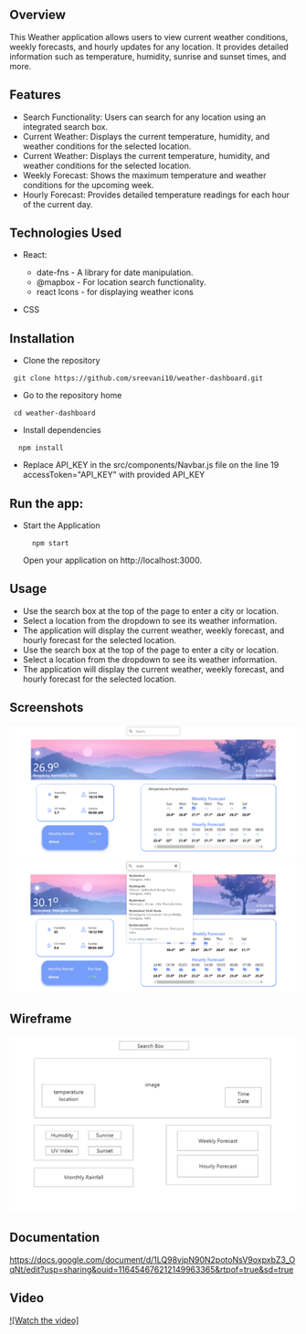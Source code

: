 ## Overview

This Weather application allows users to view current weather conditions, weekly forecasts, and hourly updates for any location. It provides detailed information such as temperature, humidity, sunrise and sunset times, and more.

## Features

- Search Functionality: Users can search for any location using an integrated search box.
- Current Weather: Displays the current temperature, humidity, and weather conditions for the selected location.
- Current Weather: Displays the current temperature, humidity, and weather conditions for the selected location.
- Weekly Forecast: Shows the maximum temperature and weather conditions for the upcoming week.
- Hourly Forecast: Provides detailed temperature readings for each hour of the current day.

## Technologies Used

- React:

  - date-fns - A library for date manipulation.
  - @mapbox - For location search functionality.
  - react Icons - for displaying weather icons

- CSS

## Installation

- Clone the repository
<pre><code> git clone https://github.com/sreevani10/weather-dashboard.git</code></pre>
- Go to the repository home<br/>
<pre><code> cd weather-dashboard</code></pre>
- Install dependencies<br/>
<pre> <code> npm install </code></pre>
- Replace API_KEY in the src/components/Navbar.js file on the line 19 accessToken="API_KEY" with provided API_KEY<br/>

## Run the app:

- Start the Application
  <pre> <code> npm start </code></pre>
  Open your application on http://localhost:3000.

## Usage

- Use the search box at the top of the page to enter a city or location.
- Select a location from the dropdown to see its weather information.
- The application will display the current weather, weekly forecast, and hourly forecast for the selected location.
- Use the search box at the top of the page to enter a city or location.
- Select a location from the dropdown to see its weather information.
- The application will display the current weather, weekly forecast, and hourly forecast for the selected location.

## Screenshots

![alt text](https://github.com/sreevani10/weather-dashboard/blob/main/public/screenshots/WeatherDashboard_HomeScreen.png)
<br/>
![alt text](https://github.com/sreevani10/weather-dashboard/blob/main/public/screenshots/WeatherDashboard_SearchLocationScreen.png)

## Wireframe

![alt text](https://github.com/sreevani10/weather-dashboard/blob/main/public/screenshots/WeatherDashboard_Wireframe.png)

## Documentation

https://docs.google.com/document/d/1LQ98vjpN90N2potoNsV9oxpxbZ3_OqNt/edit?usp=sharing&ouid=116454676212149963365&rtpof=true&sd=true

## Video

[![Watch the video]](https://github.com/sreevani10/weather-dashboard/blob/main/public/screenshots/WeatherDashboardVideo.mp4)

